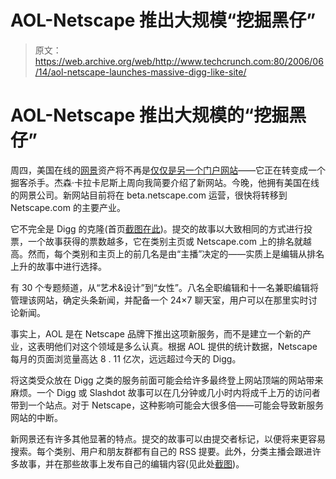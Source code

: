 # AOL-Netscape 推出大规模“挖掘黑仔”

> 原文：<https://web.archive.org/web/http://www.techcrunch.com:80/2006/06/14/aol-netscape-launches-massive-digg-like-site/>

# AOL-Netscape 推出大规模的“挖掘黑仔”

 [](https://web.archive.org/web/20210928081004/http://www.netscape.com/) 周四，美国在线的[网景](https://web.archive.org/web/20210928081004/http://www.netscape.com/)资产将不再是[仅仅是另一个门户网站](https://web.archive.org/web/20210928081004/http://www.flickr.com/photo_zoom.gne?id=167455043&size=o)——它正在转变成一个掘客杀手。杰森·卡拉卡尼斯上周向我简要介绍了新网站。今晚，他拥有美国在线的网景公司。新网站目前将在 beta.netscape.com 运营，很快将转移到 Netscape.com 的主要产业。

它不完全是 Digg 的克隆(首页[截图在此](https://web.archive.org/web/20210928081004/http://flickr.com/photo_zoom.gne?id=167468493&size=o))。提交的故事以大致相同的方式进行投票，一个故事获得的票数越多，它在类别主页或 Netscape.com 上的排名就越高。然而，每个类别和主页上的前几名是由“主播”决定的——实质上是编辑从排名上升的故事中进行选择。

有 30 个专题频道，从“艺术&设计”到“女性”。八名全职编辑和十一名兼职编辑将管理该网站，确定头条新闻，并配备一个 24×7 聊天室，用户可以在那里实时讨论新闻。

事实上，AOL 是在 Netscape 品牌下推出这项新服务，而不是建立一个新的产业，这表明他们对这个领域是多么认真。根据 AOL 提供的统计数据，Netscape 每月的页面浏览量高达 8 . 11 亿次，远远超过今天的 Digg。

将这类受众放在 Digg 之类的服务前面可能会给许多最终登上网站顶端的网站带来麻烦。一个 Digg 或 Slashdot 故事可以在几分钟或几小时内将成千上万的访问者带到一个站点。对于 Netscape，这种影响可能会大很多倍——可能会导致新服务网站的中断。

新网景还有许多其他显著的特点。提交的故事可以由提交者标记，以便将来更容易搜索。每个类别、用户和朋友群都有自己的 RSS 提要。此外，分类主播会跟进许多故事，并在那些故事上发布自己的编辑内容(见此处[截图](https://web.archive.org/web/20210928081004/http://flickr.com/photo_zoom.gne?id=167467462&size=o))。